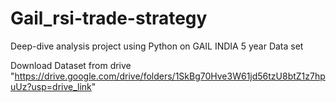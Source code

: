 # Gail_rsi-trade-strategy
Deep-dive analysis project using Python on GAIL INDIA 5 year Data set

Download Dataset from drive "https://drive.google.com/drive/folders/1SkBg70Hve3W61jd56tzU8btZ1z7hpuUz?usp=drive_link"
